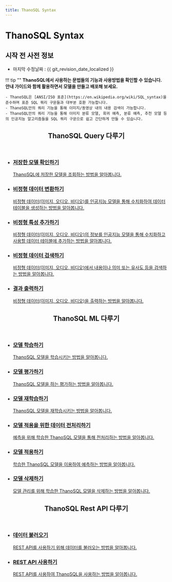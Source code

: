 ```yaml
---
title: ThanoSQL Syntax
---
```


# __ThanoSQL Syntax__

## 시작 전 사전 정보

- 마지막 수정날짜 : {{ git_revision_date_localized }}

!!! tip ""
    __ThanoSQL에서 사용하는 문법들의 기능과 사용방법을 확인할 수 있습니다.  
    안내 가이드와 함께 활용하면서 모델을 만들고 배포해 보세요.__   

    - ThanoSQL은 [ANSI/ISO 표준](https://en.wikipedia.org/wiki/SQL_syntax)을 준수하며 표준 SQL 쿼리 구문들과 대부분 호환 가능합니다.  
    - ThanoSQL만의 쿼리 기능을 통해 이미지/동영상 내의 내용 검색이 가능합니다.  
    - ThanoSQL만의 쿼리 기능을 통해 이미지 분류 모델, 회귀 예측, 분류 예측, 추천 모델 등의 인공지능 알고리즘들을 SQL 쿼리 구문으로 쉽고 간단하게 만들 수 있습니다.  
    
<div class="card">
  <header>
    <h2 id="card-h2"> ThanoSQL Query 다루기</h2>
  </header>
  <ul class="fullclick">
    <li>
      <a href="../ThanoSQL_query/LIST_SYNTAX/">
        <h3>저장한 모델 확인하기</h3>
        <p>
          ThanoSQL에 저장한 모델을 조회하는 방법을 알아봅니다.
        </p>
      </a>
    </li>
    <li>
      <a href="../ThanoSQL_query/CREATE_TABLE_SYNTAX/">
        <h3>비정형 데이터 변환하기</h3>
        <p>
          비정형 데이터(이미지, 오디오, 비디오)를 인공지능 모델을 통해 수치화하여 데이터 테이블을 생성하는 방법을 알아봅니다.
        </p>
      </a>
    </li>
    <li>
      <a href="../ThanoSQL_query/CONVERT_USING_SYNTAX/">
        <h3>비정형 특성 추가하기</h3>
        <p>
          비정형 데이터(이미지, 오디오, 비디오)의 정보를 인공지능 모델을 통해 수치화하고 사용할 데이터 테이블에 추가하는 방법을 알아봅니다.
        </p>
      </a>
    </li>
    <li>
      <a href="../ThanoSQL_query/SEARCH_SYNTAX/">
        <h3>비정형 데이터 검색하기</h3>
        <p>
          비정형 데이터(이미지, 오디오, 비디오)에서 내용이나 의미 또는 유사도 등을 검색하는 방법을 알아봅니다.
        </p>
      </a>
    </li>
    <li>
      <a href="../ThanoSQL_query/PRINT_SYNTAX/">
        <h3>결과 출력하기</h3>
        <p>
          비정형 데이터(이미지, 오디오, 비디오)을 출력하는 방법을 알아봅니다.
        </p>
      </a>
    </li>
  </ul>
</div>

<div class="card">
  <header>
    <h2 id="card-h2">ThanoSQL ML 다루기</h2>
  </header>
  <ul class="fullclick">
    <li>
      <a href="../ThanoSQL_ml/BUILD_MODEL_SYNTAX/">
        <h3>모델 학습하기</h3>
        <p>
            ThanoSQL 모델을 학습시키는 방법을 알아봅니다.
        </p>
      </a>
    </li>
    <li>
      <a href="../ThanoSQL_ml/EVALUATE_MODEL_SYNTAX/">
        <h3>모델 평가하기</h3>
        <p>
            ThanoSQL 모델을 하는 평가하는 방법을 알아봅니다.
        </p>
      </a>
    </li>
    <li>
      <a href="../ThanoSQL_ml/FIT_MODEL_SYNTAX/">
        <h3>모델 재학습하기</h3>
        <p>
            ThanoSQL 모델을 재학습시키는 방법을 알아봅니다.
        </p>
      </a>
    </li>
    <li>
      <a href="../ThanoSQL_ml/TRANSFORM_MODEL_SYNTAX/">
        <h3>모델 적용을 위한 데이터 전처리하기</h3>
        <p>
            예측을 위해 학습한 ThanoSQL 모델을 통해 전처리하는 방법을 알아봅니다.
        </p>
      </a>
    </li>
    <li>
      <a href="../ThanoSQL_ml/PREDICT_MODEL_SYNTAX/">
        <h3>모델 적용하기</h3>
        <p>
            학습한 ThanoSQL 모델을 이용하여 예측하는 방법을 알아봅니다. 
        </p>
      </a>
    </li>    
    <li>
      <a href="../ThanoSQL_ml/DELETE_MODEL_SYNTAX/">
        <h3>모델 삭제하기</h3>
        <p>
            모델 관리를 위해 학습한 ThanoSQL 모델을 삭제하는 방법을 알아봅니다.
        </p>
      </a>
    </li>
  </ul>
</div>

<div class="card">
  <header>
    <h2 id="card-h2"> ThanoSQL Rest API 다루기</h2>
  </header>
  <ul class="fullclick">
    <li>
      <a href="../ThanoSQL_connecting/data_upload/">
        <h3>데이터 불러오기</h3>
        <p>
            REST API를 사용하기 위해 데이터를 불러오는 방법을 알아봅니다.
        </p>
      </a>
    </li>
    <li>
      <a href="../ThanoSQL_connecting/thanosql_api/rest_api_token/">
        <h3>REST API 사용하기</h3>
        <p>
            REST API를 사용하여 ThanoSQL을 사용하는 방법을 알아봅니다.
        </p>
      </a>
    </li>
  </ul>
</div>